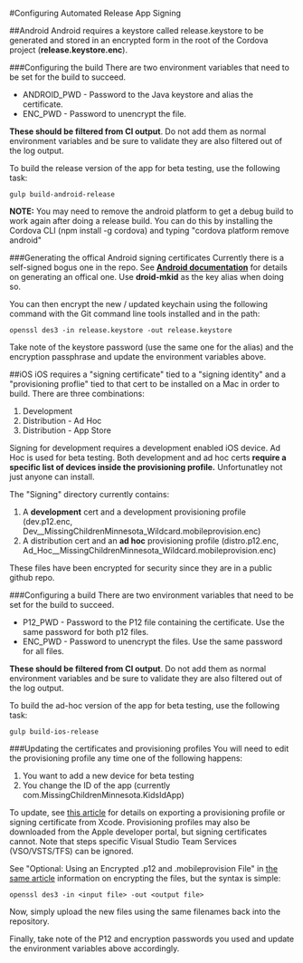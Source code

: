 #Configuring Automated Release App Signing

##Android
Android requires a keystore called release.keystore to be generated and stored in an encrypted form in the root of the Cordova project (**release.keystore.enc**).

###Configuring the build
There are two environment variables that need to be set for the build to succeed.

- ANDROID_PWD - Password to the Java keystore and alias the certificate.
- ENC_PWD - Password to unencrypt the file.

**These should be filtered from CI output**. Do not add them as normal environment variables and be sure to validate they are also filtered out of the log output.

To build the release version of the app for beta testing, use the following task:

```
gulp build-android-release
```

**NOTE:** You may need to remove the android platform to get a debug build to work again after doing a release build.  You can do this by installing the Cordova CLI (npm install -g cordova) and typing "cordova platform remove android"


###Generating the offical Android signing certificates
Currently there is a self-signed bogus one in the repo. See **[Android documentation](http://developer.android.com/tools/publishing/app-signing.html)** for details on generating an offical one. Use **droid-mkid** as the key alias when doing so.

You can then encrypt the new / updated keychain using the following command with the Git command line tools installed and in the path:
```
openssl des3 -in release.keystore -out release.keystore
```

Take note of the keystore password (use the same one for the alias) and the encryption passphrase and update the environment variables above.

##iOS
iOS requires a "signing certificate" tied to a "signing identity" and a "provisioning proflie" tied to that cert to be installed on a Mac in order to build.  There are three combinations:

1. Development
2. Distribution - Ad Hoc
3. Distribution - App Store

Signing for development requires a development enabled iOS device. Ad Hoc is used for beta testing. Both development and ad hoc certs **require a specific list of devices inside the provisioning profile.** Unfortunatley not just anyone can install.

The "Signing" directory currently contains:

1. A **development** cert and a development provisioning profile (dev.p12.enc, Dev__MissingChildrenMinnesota_Wildcard.mobileprovision.enc)
2. A distribution cert and an **ad hoc** provisioning profile (distro.p12.enc, Ad_Hoc__MissingChildrenMinnesota_Wildcard.mobileprovision.enc)

These files have been encrypted for security since they are in a public github repo.

###Configuring a build
There are two environment variables that need to be set for the build to succeed.

- P12_PWD - Password to the P12 file containing the certificate. Use the same password for both p12 files.
- ENC_PWD - Password to unencrypt the files. Use the same password for all files.

**These should be filtered from CI output**. Do not add them as normal environment variables and be sure to validate they are also filtered out of the log output.

To build the ad-hoc version of the app for beta testing, use the following task:

```
gulp build-ios-release
```

###Updating the certificates and provisioning profiles
You will need to edit the provisioning profile any time one of the following happens:

1. You want to add a new device for beta testing
2. You change the ID of the app (currently com.MissingChildrenMinnesota.KidsIdApp)

To update, see [this article](https://msdn.microsoft.com/en-us/Library/vs/alm/Build/apps/secure-certs) for details on exporting a provisioning profile or signing certificate from Xcode. Provisioning profiles may also be downloaded from the Apple developer portal, but signing certificates cannot. Note that steps specific Visual Studio Team Services (VSO/VSTS/TFS) can be ignored.

See "Optional: Using an Encrypted .p12 and .mobileprovision File" in [the same article](https://msdn.microsoft.com/en-us/Library/vs/alm/Build/apps/secure-certs) information on encrypting the files, but the syntax is simple:

```
openssl des3 -in <input file> -out <output file>
```

Now, simply upload the new files using the same filenames back into the repository.

Finally, take note of the P12 and encryption passwords you used and update the environment variables above accordingly.

